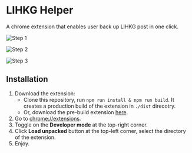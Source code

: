 # LIHKG Helper
A chrome extension that enables user back up LIHKG post in one click.

![Step 1](https://i.imgur.com/wy1v4zL.png)

![Step 2](https://i.imgur.com/TBiQvfc_d.webp?maxwidth=1520&fidelity=grand)

![Step 3](https://i.imgur.com/hjYEojR.png)

## Installation
1. Download the extension:
	- Clone this repository, run `npm run install & npm run build`. It creates a production build of the extension in `./dist` direcotry.
	- Or, download the pre-build extension [here](https://).
2. Go to [chrome://extensions](chrome://extensions).
3. Toggle on the **Developer mode** at the top-right corner.
4. Click **Load unpacked** button at the top-left corner, select the directory of the extension.
5. Enjoy.
